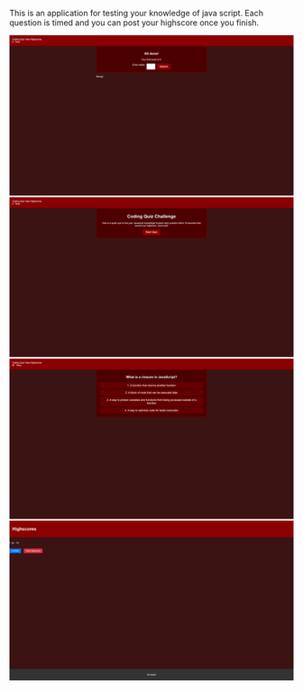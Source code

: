 This is an application for testing your knowledge of java script. Each question is timed and you can post your highscore once you finish. 










![Project Screenshot](./assets/Endscore.PNG)
![Project Screenshot](./assets/mainscreen.PNG)
![Project Screenshot](./assets/Question.PNG)
![Project Screenshot](./assets/rankings.PNG)